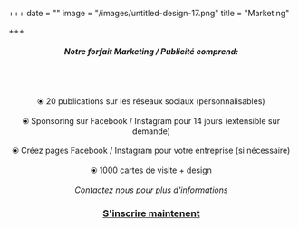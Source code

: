 +++
date = ""
image = "/images/untitled-design-17.png"
title = "Marketing"

+++
<h5 style="text-align:center;"><b>Notre forfait Marketing / Publicité comprend: </b></h5><br><br><p style="text-align:center;">⦿ 20 publications sur les réseaux sociaux (personnalisables)<br><br>⦿ Sponsoring sur Facebook / Instagram pour 14 jours (extensible sur demande)<br><br>⦿ Créez pages Facebook / Instagram pour votre entreprise (si nécessaire)<br><br>⦿ 1000 cartes de visite + design<br><br><i>Contactez nous pour plus d'informations</i> </p>

<h3 style="text-align:center;"><a href="https://business-booster.netlify.app/fr/contact">S'inscrire maintenent</a></h3>